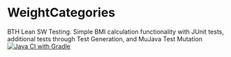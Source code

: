 # WeightCategories
BTH Lean SW Testing. Simple BMI calculation functionality with JUnit tests, additional tests through Test Generation,  and MuJava Test Mutation
</br>
[![Java CI with Gradle](https://github.com/mariellelilja/WeightCategories/actions/workflows/gradle.yml/badge.svg)](https://github.com/mariellelilja/WeightCategories/actions/workflows/gradle.yml)

